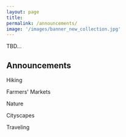 ```yaml
---
layout: page
title:  
permalink: /announcements/
image: '/images/banner_new_collection.jpg'
---
```

TBD...

## Announcements 

Hiking

Farmers' Markets

Nature

Cityscapes


Traveling
